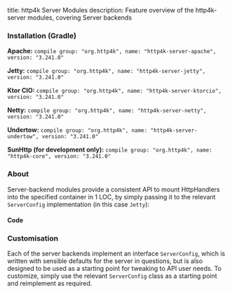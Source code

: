 title: http4k Server Modules
description: Feature overview of the http4k-server modules, covering Server backends

### Installation (Gradle)
**Apache:** ```compile group: "org.http4k", name: "http4k-server-apache", version: "3.241.0"```

**Jetty:** ```compile group: "org.http4k", name: "http4k-server-jetty", version: "3.241.0"```

**Ktor CIO:** ```compile group: "org.http4k", name: "http4k-server-ktorcio", version: "3.241.0"```

**Netty:** ```compile group: "org.http4k", name: "http4k-server-netty", version: "3.241.0"```

**Undertow:** ```compile group: "org.http4k", name: "http4k-server-undertow", version: "3.241.0"```

**SunHttp (for development only):** ```compile group: "org.http4k", name: "http4k-core", version: "3.241.0"```

### About
Server-backend modules provide a consistent API to mount HttpHandlers into the specified container in 1 LOC, by 
simply passing it to the relevant `ServerConfig` implementation (in this case `Jetty`):

#### Code [<img class="octocat"/>](https://github.com/http4k/http4k/blob/master/src/docs/guide/modules/servers/example_http.kt)
<script src="https://gist-it.appspot.com/https://github.com/http4k/http4k/blob/master/src/docs/guide/modules/servers/example_http.kt"></script>

### Customisation
Each of the server backends implement an interface `ServerConfig`, which is written with sensible defaults for the server in questions, 
but is also designed to be used as a starting point for tweaking to API user needs. To customize, simply use the relevant `ServerConfig` 
class as a starting point and reimplement as required.
